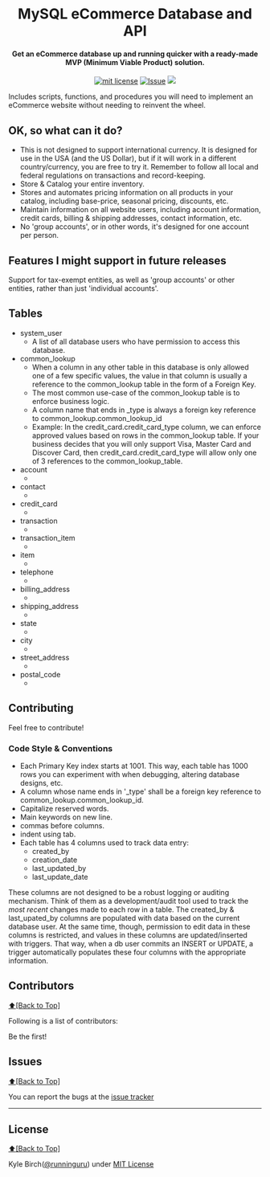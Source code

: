 <h1 align="center" id="urls">MySQL eCommerce Database and API</h1>
<h4 align="center">Get an eCommerce database up and running quicker with a ready-made MVP (Minimum Viable Product) solution.</h4>

<p align="center">
<a href="http://amarlearning.mit-license.org/"><img src="https://img.shields.io/pypi/l/pyzipcode-cli.svg" alt="mit license"></a>
<a href="https://github.com/runninguru/MySQL-eCommerce/issues"><img src="https://camo.githubusercontent.com/926d8ca67df15de5bd1abac234c0603d94f66c00/68747470733a2f2f696d672e736869656c64732e696f2f62616467652f636f6e747269627574696f6e732d77656c636f6d652d627269676874677265656e2e7376673f7374796c653d666c6174" alt="Issue"></a>
<img src="http://kylebirch.info/images/buildfailing.svg">
</p>
Includes scripts, functions, and procedures you will need to implement an eCommerce website without needing to reinvent the wheel.

## OK, so what can it do?

<ul>
<li>This is not designed to support international currency. It is designed for use in the USA (and the US Dollar), but if it will work in a different country/currency, you are free to try it. Remember to follow all local and federal regulations on transactions and record-keeping.</li>
<li>Store & Catalog your entire inventory.</li>
<li>Stores and automates pricing information on all products in your catalog, including base-price, seasonal pricing, discounts, etc.</li>
<li>Maintain information on all website users, including account information, credit cards, billing & shipping addresses, contact information, etc.</li>
<li>No 'group accounts', or in other words, it's designed for one account per person.</li>
</ul>


## Features I might support in future releases

Support for tax-exempt entities, as well as 'group accounts' or other entities, rather than just 'individual accounts'.

## Tables

<ul>
<li>system_user
<ul>
<li>A list of all database users who have permission to access this database.</li>
</ul>
</li>
<li>common_lookup
<ul>
<li>When a column in any other table in this database is only allowed one of a few specific values, the value in that column is usually a reference to the common_lookup table in the form of a Foreign Key.</li>
<li>The most common use-case of the common_lookup table is to enforce business logic.</li>
<li>A column name that ends in _type is always a foreign key reference to common_lookup.common_lookup_id</li>
<li>Example: In the credit_card.credit_card_type column, we can enforce approved values based on rows in the common_lookup table. If your business decides that you will only support Visa, Master Card and Discover Card, then credit_card.credit_card_type will allow only one of 3 references to the common_lookup_table.</li>
</ul>

</li>
<li>account
<ul>
<li></li>
</ul>

</li>
<li>contact
<ul>
<li></li>
</ul>

</li>
<li>credit_card
<ul>
<li></li>
</ul>

</li>
<li>transaction
<ul>
<li></li>
</ul>

</li>
<li>transaction_item
<ul>
<li></li>
</ul>

</li>
<li>item
<ul>
<li></li>
</ul>

</li>
<li>telephone
<ul>
<li></li>
</ul>

</li>
<li>billing_address
<ul>
<li></li>
</ul>

</li>
<li>shipping_address
<ul>
<li></li>
</ul>

</li>
<li>state
<ul>
<li></li>
</ul>

</li>
<li>city
<ul>
<li></li>
</ul>

</li>
<li>street_address
<ul>
<li></li>
</ul>

</li>
<li>postal_code
<ul>
<li></li>
</ul>

</li>
</ul>





## Contributing

Feel free to contribute!

### Code Style & Conventions

<ul>
<li>Each Primary Key index starts at 1001. This way, each table has 1000 rows you can experiment with when debugging, altering database designs, etc.</li>
<li>A column whose name ends in '_type' shall be a foreign key reference to common_lookup.common_lookup_id.</li>
<li>Capitalize reserved words.</li>
<li>Main keywords on new line.</li>
<li>commas before columns.</li>
<li>indent using tab.</li>
<li>Each table has 4 columns used to track data entry:

<ul>
<li>created_by</li>
<li>creation_date</li>
<li>last_updated_by</li>
<li>last_update_date</li>
</ul>

</li>

</ul>
These columns are not designed to be a robust logging or auditing mechanism. Think of them as a development/audit tool used to track the <i>most recent</i> changes made to each row in a table. The created_by & last_upated_by columns are populated with data based on the current database user. At the same time, though, permission to edit data in these columns is restricted, and values in these columns are updated/inserted with triggers. That way, when a db user commits an INSERT or UPDATE, a trigger automatically populates these four columns with the appropriate information.  

## Contributors
[:arrow_up:\[Back to Top\]](https://github.com/runninguru/MySQL-eCommerce)

Following is a list of contributors:

Be the first!

## Issues
[:arrow_up:\[Back to Top\]](https://github.com/runninguru/MySQL-eCommerce)

You can report the bugs at the [issue tracker](https://github.com/runninguru/MySQL-eCommerce/issues)

***

## License
[:arrow_up:\[Back to Top\]](https://github.com/runninguru/MySQL-eCommerce)

Kyle Birch([@runninguru](http://github.com/runninguru)) under [MIT License](https://choosealicense.com/licenses/mit/) 

